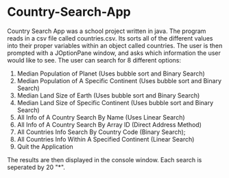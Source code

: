 # Country-Search-App
Country Search App was a school project written in java.  The program reads in a csv file called countries.csv.  Its sorts all of the different values into their proper variables within an object called countries.  The user is then prompted with a JOptionPane window, and asks which information the user would like to see.   The user can search for 8 different options:
1. Median Population of Planet (Uses bubble sort and Binary Search)
2. Median Population of A Specific Continent (Uses bubble sort and Binary Search)
3. Median Land Size of Earth (Uses bubble sort and Binary Search)
4. Median Land Size of Specific Continent (Uses bubble sort and Binary Search)
5. All Info of A Country Search By Name (Uses Linear Search)
6. All Info of A Country Search By Array ID (Direct Address Method)
7. All Countries Info Search By Country Code (Binary Search);
8. All Countries Info Within A Specified Continent (Linear Search)
9. Quit the Application

The results are then displayed in the console window.  Each search is seperated by 20 "*". 


